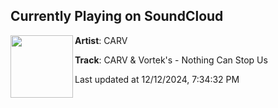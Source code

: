 ## Currently Playing on SoundCloud

[<img align="left" width="100" src="https://i1.sndcdn.com/artworks-ra6IgERAeb4BgdBZ-RqW09w-t500x500.jpg">](https://soundcloud.com/carv-music/carv-vorteks-nothing-cant-stop-us)

**Artist**: CARV 

**Track**: CARV & Vortek's - Nothing Can Stop Us

Last updated at 12/12/2024, 7:34:32 PM
